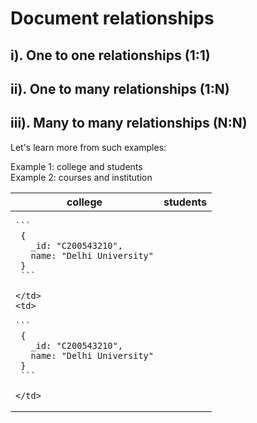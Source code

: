 # Document relationships

## i). One to one relationships (1:1)
## ii). One to many relationships (1:N)
## iii). Many to many relationships (N:N)

Let's learn more from such examples:

Example 1: college and students\
Example 2: courses and institution

<table>
<thead>
  <tr>
    <th>college</th>
    <th>students</th>
  </tr>
</thead>
<tbody>
  <tr>
    <td>

    ```
     {
       _id: "C200543210",
       name: "Delhi University"
     }
     ```

    </td>
    <td>

    ```
     {
       _id: "C200543210",
       name: "Delhi University"
     }
     ```
     
    </td>
  </tr>
</tbody>
</table>